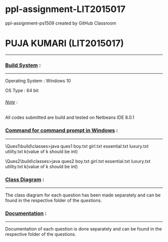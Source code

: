 # ppl-assignment-LIT2015017
ppl-assignment-ps1509 created by GitHub Classroom


<h1>PUJA KUMARI (LIT2015017)</h1>
<hr>

<h3><u>Build System</u> :</h3><hr>
Operating System : Windows 10 <p>
OS Type : 64 bit<p>
<h6><u>Note</u> :</h6> All codes submitted are build and tested on Netbeans IDE 8.0.1<p>

<h3><u>Command for command prompt in Windows</u> :</h3><hr>
\Ques1\build\classes>java ques1 boy.txt girl.txt essential.txt luxury.txt utility.txt k(value of k should be int)
<p>
\Ques2\build\classes>java ques2 boy.txt girl.txt essential.txt luxury.txt utility.txt k(value of k should be int)


<h3><u>Class Diagram</u> :</h3><hr>
The class diagram for each question has been made separately and can be found in the respective folder of the questions.

<h3><u>Documentation</u> :</h3><hr>
Documentation of each question is done separately and can be found in the respective folder of the questions.

